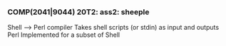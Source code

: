 ### COMP(2041|9044) 20T2: ass2: sheeple ###

Shell --> Perl compiler
Takes shell scripts (or stdin) as input and outputs Perl
Implemented for a subset of Shell
